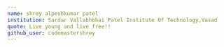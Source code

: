 ```yaml
---
name: shrey alpeshkumar patel
institution: Sardar Vallabhbhai Patel Institute Of Technology,Vasad
quote: Live young and live free!!
github_user: codemastershrey
---
```

